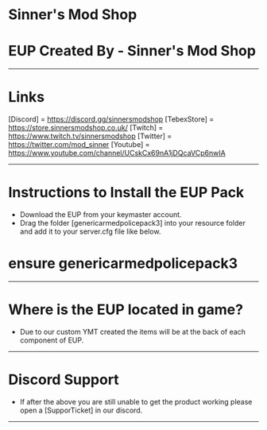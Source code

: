 # Sinner's Mod Shop 

# EUP Created By - Sinner's Mod Shop

-------------------------------------

# Links

[Discord] = https://discord.gg/sinnersmodshop
[TebexStore] = https://store.sinnersmodshop.co.uk/ 
[Twitch] = https://www.twitch.tv/sinnersmodshop
[Twitter] = https://twitter.com/mod_sinner
[Youtube] = https://www.youtube.com/channel/UCskCx69nA1jDQcaVCp6nwIA

-------------------------------------

# Instructions to Install the EUP Pack

- Download the EUP from your keymaster account.
- Drag the folder [genericarmedpolicepack3] into your resource folder and add it to your server.cfg file like below.

# ensure genericarmedpolicepack3

-------------------------------------

# Where is the EUP located in game?

- Due to our custom YMT created the items will be at the back of each component of EUP.

-------------------------------------

# Discord Support

- If after the above you are still unable to get the product working please open a [SupporTicket] in our discord.

-------------------------------------







































